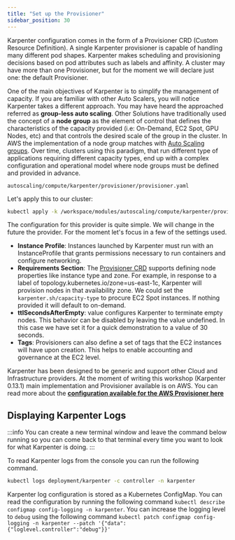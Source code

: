 ```yaml
---
title: "Set up the Provisioner"
sidebar_position: 30
---
```


Karpenter configuration comes in the form of a Provisioner CRD (Custom Resource Definition).
A single Karpenter provisioner is capable of handling many different pod shapes. Karpenter makes scheduling and provisioning decisions based on pod attributes such as labels and affinity. A cluster may have more than one Provisioner, but for the moment we will declare just one: the default Provisioner. 

One of the main objectives of Karpenter is to simplify the management of capacity. If you are familiar with other Auto Scalers, you will notice Karpenter takes a different approach. You may have heard the approached referred as **group-less auto scaling**. Other Solutions have traditionally used the concept of a **node group** as the element of control that defines the characteristics of the capacity provided (i.e: On-Demand, EC2 Spot, GPU Nodes, etc) and that controls the desired scale of the group in the cluster. In AWS the implementation of a node group matches with [Auto Scaling groups](https://docs.aws.amazon.com/autoscaling/ec2/userguide/AutoScalingGroup.html). Over time, clusters using this paradigm, that run different type of applications requiring different capacity types, end up with a complex configuration and operational model where node groups must be defined and provided in advance. 

```file
autoscaling/compute/karpenter/provisioner/provisioner.yaml
```

Let's apply this to our cluster:

```bash timeout=180
kubectl apply -k /workspace/modules/autoscaling/compute/karpenter/provisioner
```

The configuration for this provider is quite simple. We will change in the future the provider. For the moment let's focus in a few of the settings used.

* **Instance Profile**: Instances launched by Karpenter must run with an InstanceProfile that grants permissions necessary to run containers and configure networking.
* **Requirements Section**: The [Provisioner CRD](https://karpenter.sh/v0.13.2/provisioner/) supports defining node properties like instance type and zone. For example, in response to a label of topology.kubernetes.io/zone=us-east-1c, Karpenter will provision nodes in that availability zone. We could set the `karpenter.sh/capacity-type` to procure EC2 Spot instances. If nothing provided it will default to on-demand.
* **ttlSecondsAfterEmpty**: value configures Karpenter to terminate empty nodes. This behavior can be disabled by leaving the value undefined. In this case we have set it for a quick demonstration to a value of 30 seconds.
* **Tags**: Provisioners can also define a set of tags that the EC2 instances will have upon creation. This helps to enable accounting and governance at the EC2 level.

Karpenter has been designed to be generic and support other Cloud and Infrastructure providers. At the moment of writing this workshop (Karpenter 0.13.1) main implementation and Provisioner available is on AWS. You can read more about the **[configuration available for the AWS Provisioner here](https://karpenter.sh/docs/aws/)**

## Displaying Karpenter Logs

:::info
You can create a new terminal window and leave the command below running so you can come back to that terminal every time you want to look for what Karpenter is doing.
:::

To read Karpenter logs from the console you can run the following command.

```bash
kubectl logs deployment/karpenter -c controller -n karpenter
```

Karpenter log configuration is stored as a Kubernetes ConfigMap. You can read the configuration by running the following command `kubectl describe configmap config-logging -n karpenter`. You can increase the logging level to `debug` using the following command `kubectl patch configmap config-logging -n karpenter --patch '{"data":{"loglevel.controller":"debug"}}'`